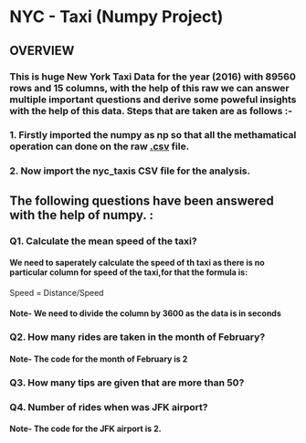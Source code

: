 # NYC - Taxi (Numpy Project)
## OVERVIEW
### This is huge New York Taxi Data for the year (2016) with 89560 rows and 15 columns, with the help of this raw we can answer multiple important questions and derive some poweful insights with the help of this data. Steps that are taken are as follows :-
### 1. Firstly imported the numpy as np so that all the methamatical operation can done on the raw [.csv](https://github.com/Ajay8741/NYC-Taxi---Numpy-Project/blob/main/nyc_taxis.csv) file.
### 2. Now import the nyc_taxis CSV file for the analysis.

## The following questions have been answered with the help of numpy. :

### Q1. Calculate the mean speed of the taxi?
#### We need to saperately calculate the speed of th taxi as there is no particular column for speed of the taxi,for that the formula is:
Speed = Distance/Speed

#### Note- We need to divide the column by 3600 as the data is in seconds

### Q2. How many rides are taken in the month of February?

#### Note- The code for the month of February is 2

### Q3. How many tips are given that are more than 50?
### Q4. Number of rides when was JFK airport?

#### Note- The code for the JFK airport is 2.
